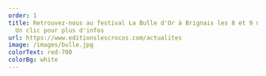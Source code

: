 ```yaml
---
order: 1
title: Retrouvez-nous au festival La Bulle d'Or à Brignais les 8 et 9 novembre.
  Un clic pour plus d'infos
url: https://www.editionslescrocos.com/actualites
image: /images/bulle.jpg
colorText: red-700
colorBg: white
---
```

